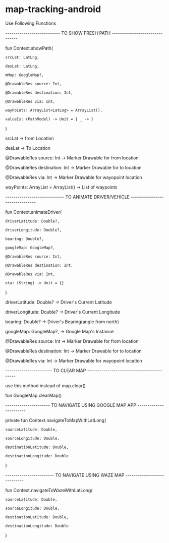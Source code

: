 # map-tracking-android

Use Following Functions

--------------------------- TO SHOW FRESH PATH -------------------------------


fun Context.showPath(

    srcLat: LatLng,
    
    desLat: LatLng,
    
    mMap: GoogleMap?,
    
    @DrawableRes source: Int,
    
    @DrawableRes destination: Int,
    
    @DrawableRes via: Int,
    
    wayPoints: ArrayList<LatLng> = ArrayList(),
    
    valueIs: (PathModel) -> Unit = { _ -> }
    
)

srcLat -> from Location 
    
desLat -> To Location
    
@DrawableRes source: Int -> Marker Drawable for from location
    
@DrawableRes destination: Int -> Marker Drawable for to location
    
@DrawableRes via: Int -> Marker Drawable for wayopoint location
    
wayPoints: ArrayList<LatLng> = ArrayList() -> List of waypoints
    

----------------------------- TO ANIMATE DRIVER/VEHICLE -------------------------------
  
fun Context.animateDriver(
    
    driverLatitude: Double?,
    
    driverLongitude: Double?,
    
    bearing: Double?,
    
    googleMap: GoogleMap?,
    
    @DrawableRes source: Int,
    
    @DrawableRes destination: Int,
    
    @DrawableRes via: Int,
    
    eta: (String) -> Unit = {}
)
  
driverLatitude: Double? -> Driver's Current Latitude
    
driverLongitude: Double? -> Driver's Current Longitude
    
bearing: Double? -> Driver's Bearing(angle from north)
    
googleMap: GoogleMap?, -> Google Map's Instance
    
@DrawableRes source: Int -> Marker Drawable for from location
    
@DrawableRes destination: Int -> Marker Drawable for to location
    
@DrawableRes via: Int -> Marker Drawable for wayopoint location
    
  

  
----------------------- TO CLEAR MAP ------------------------------------------
    
  use this method instead of map.clear()
    
  
fun GoogleMap.clearMap()
  
 
---------------------- TO NAVIGATE USING GOOGLE MAP APP -----------------------
  
  
private fun Context.navigateToMapWithLatLong(
    
    sourceLatitude: Double,
    
    sourceLongitude: Double,
    
    destinationLatitude: Double,
    
    destinationLongitude: Double
    
)
  
------------------------ TO NAVIGATE USING WAZE MAP ----------------------------

fun Context.navigateToWazeWithLatLong(
    
    sourceLatitude: Double,
    
    sourceLongitude: Double,
    
    destinationLatitude: Double,
    
    destinationLongitude: Double
    
) 



